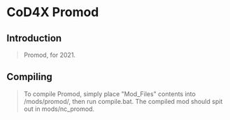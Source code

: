# CoD4X Promod

## Introduction

> Promod, for 2021.

## Compiling

> To compile Promod, simply place "Mod_Files" contents into <cod4-root>/mods/promod/, then run compile.bat. The compiled mod should spit out in mods/nc_promod. 